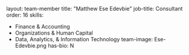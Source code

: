 layout: team-member
title:  "Matthew Ese Edevbie"
job-title: Consultant
order: 16
skills:
- Finance & Accounting
- Organizations & Human Capital
- Data, Analytics, & Information Technology
team-image: Ese-Edevbie.png
has-bio: N
